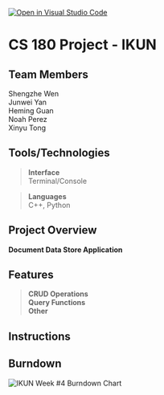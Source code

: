 [![Open in Visual Studio Code](https://classroom.github.com/assets/open-in-vscode-718a45dd9cf7e7f842a935f5ebbe5719a5e09af4491e668f4dbf3b35d5cca122.svg)](https://classroom.github.com/online_ide?assignment_repo_id=10815326&assignment_repo_type=AssignmentRepo)
# CS 180 Project - IKUN

## Team Members
Shengzhe Wen\
Junwei Yan\
Heming Guan\
Noah Perez\
Xinyu Tong

## Tools/Technologies
>**Interface**\
Terminal/Console

>**Languages**\
C++, Python

## Project Overview
**Document Data Store Application**

## Features
>**CRUD Operations**\
>**Query Functions**\
>**Other**

## Instructions

## Burndown


![_IKUN_ Week #4 Burndown Chart ](https://user-images.githubusercontent.com/57573934/235518420-2a943d9a-e255-4b44-b067-74a242e2b65d.png)
